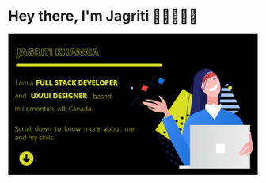 # Hey there, I'm Jagriti 👋🏼👩🏻‍💻 

<img src="https://github.com/Jagriti13Khanna/Jagriti13Khanna/blob/main/header-banner-v2.png" alt="Banner image telling my name and my title.">
